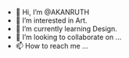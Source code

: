 - 👋 Hi, I’m @AKANRUTH
- 👀 I’m interested in Art.
- 🌱 I’m currently learning Design.
- 💞️ I’m looking to collaborate on ...
- 📫 How to reach me ...

<!---
AKANRUTH/AKANRUTH is a ✨ special ✨ repository because its `README.md` (this file) appears on your GitHub profile.
You can click the Preview link to take a look at your changes.
--->
